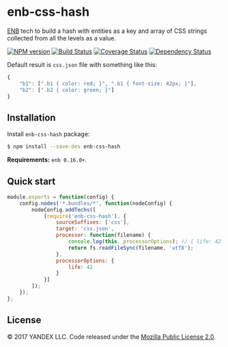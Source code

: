 # enb-css-hash

[ENB](https://en.bem.info/toolbox/enb/) tech to build a hash with entities as a key and array of CSS strings collected from all the levels as a value.

[![NPM version](https://img.shields.io/npm/v/enb-css-hash.svg?style=flat)](https://www.npmjs.org/package/enb-css-hash)
[![Build Status](https://img.shields.io/travis/tadatuta/enb-css-hash/master.svg?style=flat&label=tests)](https://travis-ci.org/tadatuta/enb-css-hash)
[![Coverage Status](https://img.shields.io/coveralls/tadatuta/enb-css-hash.svg?style=flat)](https://coveralls.io/r/tadatuta/enb-css-hash?branch=master)
[![Dependency Status](https://img.shields.io/david/tadatuta/enb-css-hash.svg?style=flat)](https://david-dm.org/tadatuta/enb-css-hash)

Default result is `css.json` file with something like this:
```js
{
    "b1": [".b1 { color: red; }", ".b1 { font-size: 42px; }"],
    "b2": [".b2 { color: green; }"]
}
```

## Installation

Install `enb-css-hash` package:

```sh
$ npm install --save-dev enb-css-hash
```

**Requirements:** `enb 0.16.0+`.

## Quick start

```js
module.exports = function(config) {
    config.nodes('*.bundles/*', function(nodeConfig) {
        nodeConfig.addTechs([
            [require('enb-css-hash'), {
                sourceSuffixes: ['css'],
                target: 'css.json',
                processor: function(filename) {
                    console.log(this._processorOptions); // { life: 42 }
                    return fs.readFileSync(filename, 'utf8');
                },
                processorOptions: {
                    life: 42
                }
            }]
        ]);
    });
};
```

License
-------

© 2017 YANDEX LLC. Code released under the [Mozilla Public License 2.0](LICENSE.txt).
